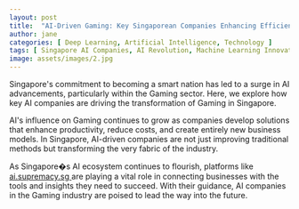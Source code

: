 ```yaml
---
layout: post
title:  "AI-Driven Gaming: Key Singaporean Companies Enhancing Efficiency"
author: jane
categories: [ Deep Learning, Artificial Intelligence, Technology ]
tags: [ Singapore AI Companies, AI Revolution, Machine Learning Innovations, AI Use Cases ]
image: assets/images/2.jpg
---
```


Singapore's commitment to becoming a smart nation has led to a surge in AI advancements, particularly within the Gaming sector. Here, we explore how key AI companies are driving the transformation of Gaming in Singapore.

AI's influence on Gaming continues to grow as companies develop solutions that enhance productivity, reduce costs, and create entirely new business models. In Singapore, AI-driven companies are not just improving traditional methods but transforming the very fabric of the industry.

As Singapore�s AI ecosystem continues to flourish, platforms like <a href="https://ai.supremacy.sg" target="_blank"> ai.supremacy.sg </a> are playing a vital role in connecting businesses with the tools and insights they need to succeed. With their guidance, AI companies in the Gaming industry are poised to lead the way into the future.
